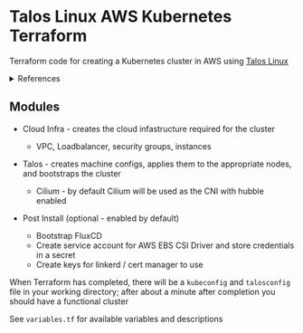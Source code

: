 # Talos Linux AWS Kubernetes Terraform

Terraform code for creating a Kubernetes cluster in AWS using [Talos Linux](https://talos.dev)

<details>
<summary>References</summary>

[Talos AWS Terraform Example](https://github.com/siderolabs/contrib/tree/main/examples/terraform/aws)

</details>

## Modules

* Cloud Infra - creates the cloud infastructure required for the cluster
    * VPC, Loadbalancer, security groups, instances

* Talos - creates machine configs, applies them to the appropriate nodes, and bootstraps the cluster
    * Cilium - by default Cilium will be used as the CNI with hubble enabled

* Post Install (optional - enabled by default)
    * Bootstrap FluxCD
    * Create service account for AWS EBS CSI Driver and store credentials in a secret
    * Create keys for linkerd / cert manager to use


When Terraform has completed, there will be a `kubeconfig` and `talosconfig` file in your working directory; after about a minute after completion you should have a functional cluster

See `variables.tf` for available variables and descriptions